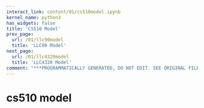 ```yaml
---
interact_link: content/01/cs510model.ipynb
kernel_name: python3
has_widgets: false
title: 'CS510 Model'
prev_page:
  url: /01/llc90model
  title: 'LLC90 Model'
next_page:
  url: /01/llc4320model
  title: 'LLC4320 Model'
comment: "***PROGRAMMATICALLY GENERATED, DO NOT EDIT. SEE ORIGINAL FILES IN /content***"
---
```



# cs510 model

